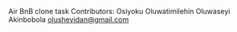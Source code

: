 Air BnB clone task
Contributors: 
Osiyoku Oluwatimilehin
Oluwaseyi Akinbobola <olusheyidan@gmail.com>
